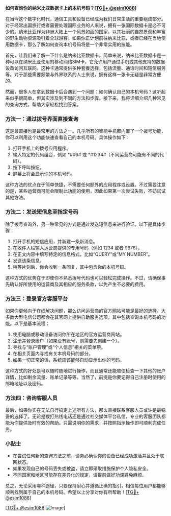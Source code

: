 **如何查询你的纳米比亚数据卡上的本机号码？[[TG💪+ @esim1088](https://t.me/s/esim1088)]**

在当今这个数字化时代，通信工具和设备已经成为我们日常生活的重要组成部分。对于经常出国旅行或者需要处理国际业务的人来说，拥有一张国际数据卡是必不可少的。纳米比亚作为非洲大陆上一个风景如画的国家，以其壮丽的自然景观和丰富的野生动物资源吸引着全球游客。如果你正计划前往纳米比亚，或者已经在当地使用数据卡，那么了解如何查询本机号码将是一个非常实用的技能。

首先，让我们来了解一下什么是纳米比亚数据卡。简单来说，纳米比亚数据卡是一种可以在纳米比亚使用的移动网络SIM卡，它允许用户通过手机或其他支持的数据设备访问互联网。这种卡通常提供多种套餐选择，包括流量、通话时间和短信服务等。对于那些需要频繁与外界联系的人士来说，拥有这样一张卡无疑是非常方便的。

然而，很多人在拿到数据卡后会遇到一个问题：如何确认自己的本机号码？这听起来似乎很简单，但其实涉及到不同的方法和步骤。接下来，我将详细介绍几种常见的查询方式，帮助大家轻松找到答案。

### 方法一：通过拨号界面直接查询

这是最直接也是最常用的方法之一。几乎所有的智能手机都内置了一个拨号功能，你可以利用这个功能快速查看自己的本机号码。具体操作如下：

1. 打开手机上的拨号应用程序。
2. 输入特定的代码组合，例如 *#06# 或 *#1234#（不同运营商可能有不同的代码）。
3. 按下呼叫按钮。
4. 屏幕上将会显示你的本机号码。

这种方法的优点在于简单快捷，不需要任何额外的应用程序或设置。不过需要注意的是，某些运营商可能会限制此功能的使用，因此如果第一次尝试失败，不妨试试其他方法。

### 方法二：发送短信息至指定号码

除了拨号查询外，另一种常见的方式是通过发送短信息来进行验证。以下是具体步骤：

1. 打开手机的短信应用，并新建一条新消息。
2. 在收件人栏输入运营商提供的专用号码（例如 1234 或者 9876）。
3. 在正文内容中填写特定的信息格式，比如“QUERY”或“MY NUMBER”。
4. 发送该条信息。
5. 稍等片刻后，你会收到一条回复，其中包含你的本机号码。

这种方式的优势在于即使你不熟悉拨号代码也可以轻松完成操作。不过，请确保事先确认好所使用的运营商及其相应的服务条款，以免产生不必要的费用。

### 方法三：登录官方客服平台

如果你更倾向于在线解决问题，那么访问运营商的官方网站可能是最好的选择。大多数大型电信公司都会在其官网上提供自助服务选项，其中包括查询本机号码的功能。以下是基本流程：

1. 使用电脑或移动设备访问你所在地区的官方运营商网站。
2. 注册并登录账户（如果没有账号，则需要先创建一个）。
3. 寻找与“账户管理”或“个人信息”相关的菜单项。
4. 在相关页面内寻找有关本机号码的部分。
5. 如果一切正常的话，系统应该能够自动显示出你的号码。

这种方式的好处是可以随时随地进行操作，而且通常还能顺便检查一下其他的账户详情，比如剩余流量、账单记录等等。当然了，前提是你要记得自己注册时使用的邮箱地址以及密码。

### 方法四：咨询客服人员

最后，如果你实在无法自行搞定上述所有方法，那么直接联系客服人员或许是最稳妥的选择了。无论是拨打热线电话还是通过社交媒体平台私信，专业的客服团队都能为你提供及时有效的帮助。只需说明你的需求，并按照指示操作即可顺利完成任务。

### 小贴士

- 在尝试任何新的查询方法之前，请务必确认你的设备已经成功激活并且处于联网状态。
- 如果发现自己的号码丢失或被盗，请立即采取措施保护个人隐私安全。
- 不同国家和地区可能存在差异化的规定，请提前做好功课避免麻烦。

总之，无论采用哪种途径，只要保持耐心并遵循正确的指引，相信每位用户都能够顺利找到属于自己的本机号码。希望以上分享对你有所帮助！[[TG💪+ @esim1088](https://t.me/s/esim1088)]

[[TG💪+ @esim1088](https://t.me/s/esim1088) ![Image](https://i.postimg.cc/4NQfJmqS/Snipaste-2025-05-13-00-14-12.png)]